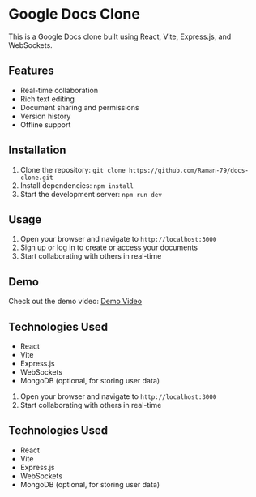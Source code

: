 # Google Docs Clone

This is a Google Docs clone built using React, Vite, Express.js, and WebSockets.

## Features

- Real-time collaboration
- Rich text editing
- Document sharing and permissions
- Version history
- Offline support

## Installation

1. Clone the repository: `git clone https://github.com/Raman-79/docs-clone.git`
2. Install dependencies: `npm install`
3. Start the development server: `npm run dev`

## Usage
1. Open your browser and navigate to `http://localhost:3000`
2. Sign up or log in to create or access your documents
3. Start collaborating with others in real-time

## Demo

Check out the demo video: [Demo Video](https://github.com/Raman-79/docs-clone/assets/118994443/8e74f892-3bff-4319-b93d-d0bc5203372e
)

## Technologies Used

- React
- Vite
- Express.js
- WebSockets
- MongoDB (optional, for storing user data)



1. Open your browser and navigate to `http://localhost:3000`
2. Start collaborating with others in real-time

## Technologies Used

- React
- Vite
- Express.js
- WebSockets
- MongoDB (optional, for storing user data)

